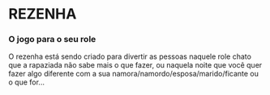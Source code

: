 # REZENHA 
### O jogo para o seu role

O rezenha está sendo criado para divertir as pessoas naquele role chato que a rapaziada não sabe mais o que fazer, ou naquela noite que você quer fazer algo diferente com a sua namora/namordo/esposa/marido/ficante ou o que for...


